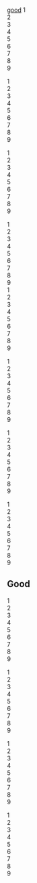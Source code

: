 [good](#good)
1  
2  
3  
4  
5  
6  
7  
8  
9  

1  
2  
3  
4  
5  
6  
7  
8  
9  


1  
2  
3  
4  
5  
6  
7  
8  
9  

1  
2  
3  
4  
5  
6  
7  
8  
9  
1  
2  
3  
4  
5  
6  
7  
8  
9  

1  
2  
3  
4  
5  
6  
7  
8  
9  


1  
2  
3  
4  
5  
6  
7  
8  
9  

1  
2  
3  
4  
5  
6  
7  
8  
9  
## Good

1  
2  
3  
4  
5  
6  
7  
8  
9  

1  
2  
3  
4  
5  
6  
7  
8  
9  


1  
2  
3  
4  
5  
6  
7  
8  
9  

1  
2  
3  
4  
5  
6  
7  
8  
9  
